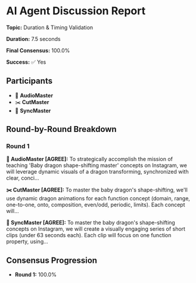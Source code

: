 # AI Agent Discussion Report

**Topic:** Duration & Timing Validation

**Duration:** 7.5 seconds

**Final Consensus:** 100.0%

**Success:** ✅ Yes

## Participants

- 🎵 **AudioMaster**
- ✂️ **CutMaster**
- 🎯 **SyncMaster**

## Round-by-Round Breakdown

### Round 1

**🎵 AudioMaster [AGREE]:** To strategically accomplish the mission of teaching 'Baby dragon shape-shifting master' concepts on Instagram, we will leverage dynamic visuals of a dragon transforming, synchronized with clear, conci...

**✂️ CutMaster [AGREE]:** To master the baby dragon's shape-shifting, we'll use dynamic dragon animations for each function concept (domain, range, one-to-one, onto, composition, even/odd, periodic, limits).  Each concept will...

**🎯 SyncMaster [AGREE]:** To master the baby dragon's shape-shifting concepts on Instagram, we will create a visually engaging series of short clips (under 63 seconds each). Each clip will focus on one function property, using...

## Consensus Progression

- **Round 1:** 100.0%
